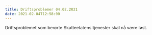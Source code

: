 ```yaml
---
title: Driftsproblemer 04.02.2021
date: 2021-02-04T12:58:00
---
```


Driftsproblemet som berørte Skatteetatens tjenester skal nå være løst.

